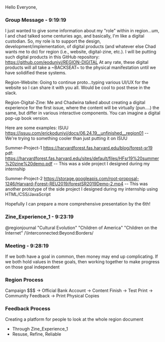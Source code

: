 Hello Everyone,

### Group Message - 9:19:19
I just wanted to give some information about my "role" within in region...um, I and chad talked some centuries ago, and basically, I'm like a digital custodian. So, my role is to support the design, development/implementation, of digital products (and whatever else Chad wants me to do) for region (i.e., website, digital-zine, etc.). I will be putting such digital products in this GitHub repository:
https://github.com/eoduniyi/REGION-DIGITAL
At any rate, these digital products will all take a ~BACKSEAT~ to the physical manifestation until we have solidified these systems.

Region-Website:
Going to continue proto...typing various UI/UX for the website so I can share it with you all. Would be cool to post these in the slack.

Region-Digital-Zine:
Me and Chadwina talked about creating a digital experience for the first issue, where the content will be virtually (pun....) the same, but differ in various interactive
components. You can imagine a digital pop-up book version.

Here are some examples:
ISUU
https://issuu.com/erickoduniyi/docs/06.24.19__unfinished__region01
-- We're trying to something cooler than just putting it on ISUU

Summer-Project-1
https://harvardforest.fas.harvard.edu/blog/forest-sr19
pdf: https://harvardforest.fas.harvard.edu/sites/default/files/HFsr19%20summer%20zine%20demo.pdf
-- This was a side project I designed during my internship

Summer-Project-2
https://storage.googleapis.com/root-proposal-1246/Harvard-Forest-REU2019/forestSR2019Demo-2.mp4
-- This was another prototype of the side project I designed during my internship using HTML/CSS/JavaScript

Hopefully I can prepare a more comprehensive presentation by the 6th!

### Zine_Experience_1 - 9:23:19
@regionjournal
"Cultural Evolution"
"Children of America"
"Children on the Internet"
/\Interconnected:Beyond:Borders/


### Meeting - 9:28:19
If we both have a goal in common, then money may end up complicating. If we both hold values in these goals, then working together to make progress on those goal independent

### Region Process
Campaign $$$ -> Official Bank Account -> Content Finish -> Test Print -> Community Feedback -> Print Physical Copies

### Feedback Process
Creating a platform for people to look at the whole region document
* Through Zine_Experience_1
* Resuse, Refine, Reliable
